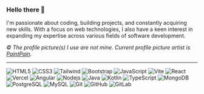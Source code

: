 ### Hello there 👋
I'm passionate about coding, building projects, and constantly acquiring new skills. With a focus on web technologies, I also have a keen interest in expanding my expertise across various fields of software development.

*© The profile picture(s) I use are not mine. Current profile picture artist is [PaintPain](https://www.pixiv.net/en/users/78520424).*
<hr />

![HTML5](https://img.shields.io/badge/-HTML5-black?style=flat-square&logo=html5&logoColor=white)
![CSS3](https://img.shields.io/badge/-CSS3-black?style=flat-square&logo=css3)
![Tailwind](https://img.shields.io/badge/-Tailwind-black?style=flat-square&logo=tailwindcss)
![Bootstrap](https://img.shields.io/badge/-Bootstrap-black?style=flat-square&logo=bootstrap)
![JavaScript](https://img.shields.io/badge/-JavaScript-black?style=flat-square&logo=javascript)
![Vite](https://img.shields.io/badge/-Vite-black?style=flat-square&logo=vite)
![React](https://img.shields.io/badge/-React-black?style=flat-square&logo=react)
![Vercel](https://img.shields.io/badge/-Next.js-black?style=flat-square&logo=vercel)
![Angular](https://img.shields.io/badge/-Angular-black?style=flat-square&logo=angular)
![Nodejs](https://img.shields.io/badge/-Nodejs-black?style=flat-square&logo=Node.js)
![Java](https://img.shields.io/badge/-Java-black?style=flat-square&logo=java)
![Kotlin](https://img.shields.io/badge/-Kotlin-black?style=flat-square&logo=kotlin)
![TypeScript](https://img.shields.io/badge/-TypeScript-black?style=flat-square&logo=typescript)
![MongoDB](https://img.shields.io/badge/-MongoDB-black?style=flat-square&logo=mongodb)
![PostgreSQL](https://img.shields.io/badge/-PostgreSQL-black?style=flat-square&logo=postgresql)
![MySQL](https://img.shields.io/badge/-MySQL-black?style=flat-square&logo=mysql)
![Git](https://img.shields.io/badge/-Git-black?style=flat-square&logo=git)
![GitHub](https://img.shields.io/badge/-GitHub-black?style=flat-square&logo=github)
![GitLab](https://img.shields.io/badge/-GitLab-black?style=flat-square&logo=gitlab)
